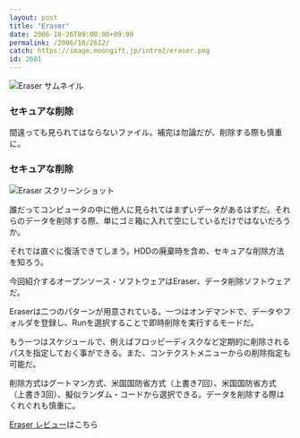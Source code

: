 ```yaml
---
layout: post
title: "Eraser"
date: 2006-10-26T09:00:00+09:00
permalink: /2006/10/2612/
catch: https://image.moongift.jp/intro2/eraser.png
id: 2601
---
```

 ![Eraser サムネイル](https://image.moongift.jp/intro2/eraser.t.png "Eraser サムネイル")
  

### セキュアな削除
  
間違っても見られてはならないファイル。補完は勿論だが、削除する際も慎重に。  
<!--more-->  

### セキュアな削除
  

![Eraser スクリーンショット](https://image.moongift.jp/intro2/eraser.png "Eraser スクリーンショット")

  

誰だってコンピュータの中に他人に見られてはまずいデータがあるはずだ。それらのデータを削除する際、単にゴミ箱に入れて空にしているだけではないだろうか。

  

それでは直ぐに復活できてしまう。HDDの廃棄時を含め、セキュアな削除方法を知ろう。

  

今回紹介するオープンソース・ソフトウェアはEraser、データ削除ソフトウェアだ。

  

Eraserは二つのパターンが用意されている。一つはオンデマンドで、データやフォルダを登録し、Runを選択することで即時削除を実行するモードだ。

  

もう一つはスケジュールで、例えばフロッピーディスクなど定期的に削除されるパスを指定しておく事ができる。また、コンテクストメニューからの削除指定も可能だ。

  

削除方式はグートマン方式、米国国防省方式（上書き7回）、米国国防省方式（上書き3回）、擬似ランダム・コードから選択できる。データを削除する際はくれぐれも慎重に。

  

[Eraser レビュー](http://oss.moongift.jp/review/i-2613.html)はこちら

